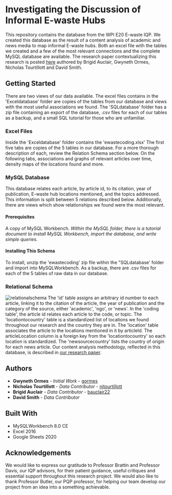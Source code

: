 # Investigating the Discussion of Informal E-waste Hubs
This repository contains the database from the WPI E20 E-waste IQP. We created this database as the result of a content analysis of academic and news media to map informal E-waste hubs. Both an excel file with the tables we created and a few of the most relevant connections and the complete MySQL database are available. The research paper contextualizing this research is posted [here](https://web.wpi.edu/Pubs/E-project/browse/iqp_by_author/all.html) authored by Brigid Auclair, Gwyneth Ormes, Nicholas Tourtillott and David Smith.

## Getting Started
There are two views of our data available. The excel files contains in the \'Exceldatabase\' folder are copies of the tables from our database and views with the most useful associations we found. The \'SQLdatabase\' folder has a zip file containing an export of the database, .csv files for each of our tables as a backup, and a small SQL tutorial for those who are unfamiliar.

### Excel Files
Inside the \'Exceldatabase\' folder contains the \'ewastecoding.xlsx\' The first five tabs are copies of the 5 tables in our database. For a more thorough description of each, review the Relation Schema section below. On the following tabs, associations and graphs of relevant articles over time, density maps of the locations found and more.

### MySQL Database 
This database relates each article, by article id, to its citation, year of publication, E-waste hub locations mentioned, and the topics addressed. This information is split between 5 relations described below. Additionally, there are views which show relationships we found were the most relevant.

#### Prerequisites
A copy of MySQL Workbench. 
*Within the MySQL folder, there is a tutorial document to install MySQL Workbench, import the database, and write simple queries.*

#### Installing This Schema 
To install, unzip the \'ewastecoding\' zip file within the \"SQLdatabase\' folder and import into MySQLWorkbench.
As a backup, there are .csv files for each of the 5 tables of raw data in our database.

### Relational Schema
![relationalschema](https://i.imgur.com/Wo1rwrn.jpg)
The \'id\' table assigns an arbitrary id number to each article, linking it to the citation of the article, the year of publication and the category of the source, either \'academic\', \'ngo\', or \'news\'. In the \'coding table\', the article id relates each article to the code, or topic. The \'locationtocountry\' table is a standardized list of locations we found throughout our research and the country they are in. The \'location\' table associates the article to the locations mentioned in it by articleId. The articleLocation column is a foreign key from the \'locationtocountry\' so each location is standardized. The \'newsourcecountry\' lists the country of origin for each news article. Our content analysis methodology, reflected in this database, is described in [our research paper](https://web.wpi.edu/Pubs/E-project/browse/iqp_by_author/all.html).

## Authors
* **Gwyneth Ormes** - *Initial Work* - [gormes](https://github.com/gormes)
* **Nicholas Tourtillott** - *Data Contributor* - [njtourtillott](https://github.com/njtourtillott)
* **Brigid Auclair** - *Data Contributor* - [bauclair22](https://github.com/bauclair22)
* **David Smith** - *Data Contributor*

## Built With
* MySQLWorkbench 8.0 CE
* Excel 2016
* Google Sheets 2020

## Acknowledgements
We would like to express our gratitude to Professor Brattin and Professor Davis, our IQP advisors, for their patient guidance, useful critiques and essential support throughout this research project. We would also like to thank Professor Butler, our PQP professor, for helping our team develop our project from an idea into a something achievable.
